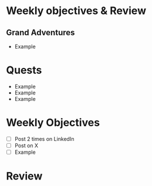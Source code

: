 # Weekly objectives & Review

## Grand Adventures

- Example

# Quests

- Example
- Example
- Example

# Weekly Objectives

- [ ] Post 2 times on LinkedIn
- [ ] Post on X
- [ ] Example

# Review




